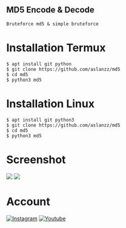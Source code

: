 
## MD5 Encode & Decode
```
Bruteforce md5 & simple bruteforce
```
# Installation Termux
```
$ apt install git python
$ git clone https://github.com/aslanzz/md5
$ cd md5
$ python3 md5
```

# Installation Linux
```
$ apt install git python3
$ git clone https://github.com/aslanzz/md5
$ cd md5
$ python3 md5
```

# Screenshot
<img src="https://l.top4top.io/p_1650sw2x60.png">
<img src="https://i.top4top.io/p_16502k8be0.jpg">

# Account
[![Instagram](https://img.shields.io/badge/IG-%40aslanz17-green?style=for-the-badge&logo=instagram)](https://www.instagram.com/aslanz17)
[![Youtube](https://img.shields.io/badge/Youtube-Channel-red?style=for-the-badge&logo=youtube)](https://bit.ly/2C5nvEq)
